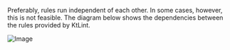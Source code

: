 Preferably, rules run independent of each other. In some cases, however, this is not feasible. The diagram below shows the dependencies between the rules provided by KtLint.

![Image](../../assets/images/rule-dependencies.png)
